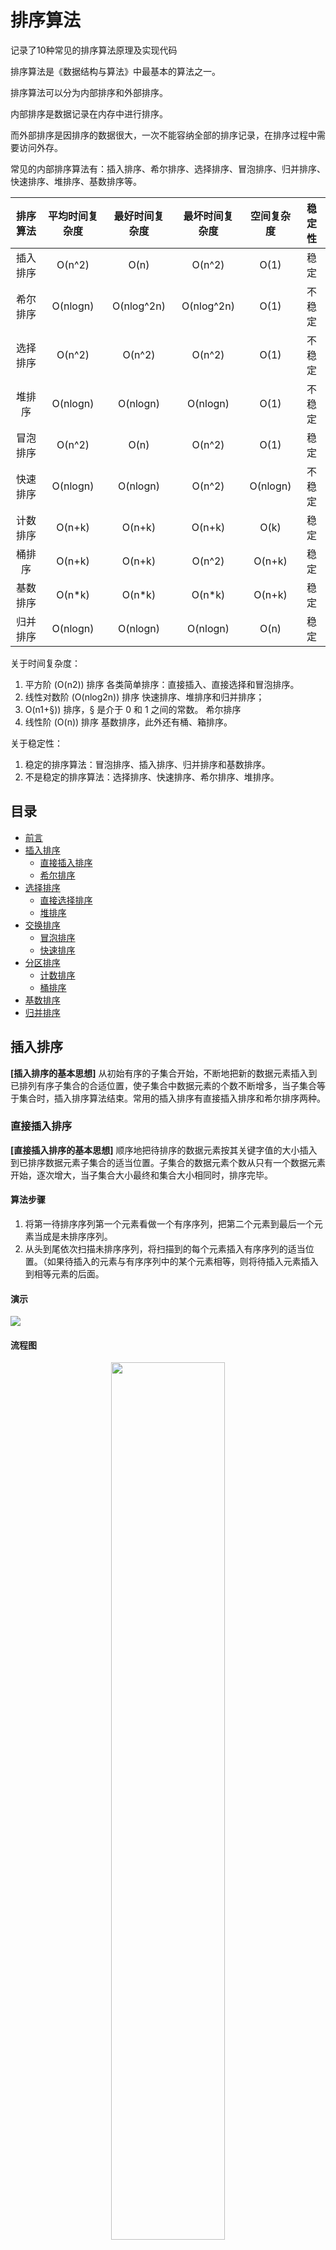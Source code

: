 # 排序算法

记录了10种常见的排序算法原理及实现代码

排序算法是《数据结构与算法》中最基本的算法之一。

排序算法可以分为内部排序和外部排序。

内部排序是数据记录在内存中进行排序。

而外部排序是因排序的数据很大，一次不能容纳全部的排序记录，在排序过程中需要访问外存。

常见的内部排序算法有：插入排序、希尔排序、选择排序、冒泡排序、归并排序、快速排序、堆排序、基数排序等。


| 排序算法 | 平均时间复杂度 | 最好时间复杂度 | 最坏时间复杂度 | 空间复杂度 | 稳定性 |
| :-----: | :---------: | :----------: | :--: | :--: | :--: |
| 插入排序 |    O(n^2)    |    O(n)     | O(n^2)   | O(1)   | 稳定   |
| 希尔排序 |   O(nlogn)   |  O(nlog^2n)   | O(nlog^2n)   | O(1)   | 不稳定   |
| 选择排序 |    O(n^2)    |   O(n^2)   | O(n^2)   | O(1)   | 不稳定   |
|  堆排序  |   O(nlogn)   |   O(nlogn)   | O(nlogn)   | O(1)   | 不稳定   |
| 冒泡排序 |    O(n^2)    |   O(n)   | O(n^2)   | O(1)   | 稳定   |
| 快速排序 |   O(nlogn)   |   O(nlogn)   | O(n^2)   | O(nlogn)   | 不稳定   |
| 计数排序 |    O(n+k)    |   O(n+k)   | O(n+k)   | O(k)   | 稳定   |
|  桶排序  |    O(n+k)    |   O(n+k)   | O(n^2)   | O(n+k)   | 稳定   |
| 基数排序 |    O(n*k)    |   O(n*k)   | O(n*k)   | O(n+k)   | 稳定   |
| 归并排序 |   O(nlogn)   |   O(nlogn)   | O(nlogn)   | O(n)   | 稳定   |

关于时间复杂度：
1. 平方阶 (O(n2)) 排序 各类简单排序：直接插入、直接选择和冒泡排序。
2. 线性对数阶 (O(nlog2n)) 排序 快速排序、堆排序和归并排序；
3. O(n1+§)) 排序，§ 是介于 0 和 1 之间的常数。 希尔排序
4. 线性阶 (O(n)) 排序 基数排序，此外还有桶、箱排序。

关于稳定性：
1. 稳定的排序算法：冒泡排序、插入排序、归并排序和基数排序。
2. 不是稳定的排序算法：选择排序、快速排序、希尔排序、堆排序。

## 目录

* [前言](#排序算法)
* [插入排序](#插入排序)
  * [直接插入排序](#直接插入排序)
  * [希尔排序](#希尔排序)
* [选择排序](#选择排序)
  * [直接选择排序](#直接选择排序)
  * [堆排序](#堆排序)
* [交换排序](#交换排序)
  * [冒泡排序](#冒泡排序)
  * [快速排序](#快速排序)
* [分区排序](#分区排序)
  * [计数排序](#计数排序)
  * [桶排序](#桶排序)
* [基数排序](#基数排序)
* [归并排序](#归并排序)

## 插入排序

**[插入排序的基本思想]** 从初始有序的子集合开始，不断地把新的数据元素插入到已排列有序子集合的合适位置，使子集合中数据元素的个数不断增多，当子集合等于集合时，插入排序算法结束。常用的插入排序有直接插入排序和希尔排序两种。

### 直接插入排序

**[直接插入排序的基本思想]** 顺序地把待排序的数据元素按其关键字值的大小插入到已排序数据元素子集合的适当位置。子集合的数据元素个数从只有一个数据元素开始，逐次增大，当子集合大小最终和集合大小相同时，排序完毕。

#### 算法步骤

1. 将第一待排序序列第一个元素看做一个有序序列，把第二个元素到最后一个元素当成是未排序序列。
2. 从头到尾依次扫描未排序序列，将扫描到的每个元素插入有序序列的适当位置。（如果待插入的元素与有序序列中的某个元素相等，则将待插入元素插入到相等元素的后面。

#### 演示

![](https://mmbiz.qpic.cn/mmbiz_gif/D67peceibeISNulOsMCRNoOggBD0rHrxUKiaEHs5rgtfLqnOicq1cYQm9C3UDWmdzKkc9tEaN31WXabiaCgm2ZbQ4w/640?wx_fmt=gif&tp=webp&wxfrom=5&wx_lazy=1)

#### 流程图

<div align=center>
<img src="../image/插入排序.svg" width="60%" height="60%" />
</div>

#### 代码实现

```python
def insertSort(arr):
    for i in range(len(arr)-1):
        temp = arr[i+1]
        j = i
        while j > -1 and temp < arr[j]:
            arr[j+1] = arr[j]
            j -= 1
        arr[j+1] = temp
    return arr
```


### 希尔排序

**[希尔排序的基本思想]**  把待排序的数据元素分成若千个小组，对同一小组内的数据元素用直接插入法排序;小组的个数逐次减少; 当完成了所有数据元素都在一个组内的排序后，排序过程结束。希尔排序又称作缩小增量排序。

希尔排序，也称递减增量排序算法，是插入排序的一种更高效的改进版本。但希尔排序是非稳定排序算法。

希尔排序是基于插入排序的以下两点性质而提出改进方法的：

1. 插入排序在对几乎已经排好序的数据操作时，效率高，即可以达到线性排序的效率；
2. 但插入排序一般来说是低效的，因为插入排序每次只能将数据移动一位；

#### 算法步骤

1. 选择一个增量序列 t1，t2，……，tk，其中 ti > tj, tk = 1；
2. 按增量序列个数 k，对序列进行 k 趟排序；
3. 每趟排序，根据对应的增量 ti，将待排序列分割成若干长度为 m 的子序列，分别对各子表进行直接插入排序。仅增量因子为 1 时，整个序列作为一个表来处理，表长度即为整个序列的长度。

#### 演示

![](https://mmbiz.qpic.cn/mmbiz_gif/D67peceibeIRjibmz7icUiciav9XibmONicSlEhg5HW5qwHfd2DqlDLCTBDAnTdRYibAjvic5caoRdwicGQGKlbCeibhJjosw/640?wx_fmt=gif&tp=webp&wxfrom=5&wx_lazy=1)

#### 流程图

<div align=center>
<img src="../image/希尔排序.svg" />
</div>

#### 代码实现

```python
def shellSort(arr):
    gap = 1
    while (gap < len(arr)/3):
        gap = gap * 3 + 1
        while gap > 0:
            for i in range(gap, len(arr)):
                temp = arr[i]
                j = i - gap
                while j >= 0 and arr[j] > temp:
                    arr[j+gap] = arr[j]
                    j -= gap
                arr[j+gap] = temp
            gap = int(gap/3)
        return arr
```

## 选择排序

**[选择排序的基本思想]** 每次从待排序的数据元素集合中选取关键字最小(或最大)的数据元素放到数据元素集合的最前面(或最后面)，数据元素集合不断缩小，当数据元素集合为空

### 直接选择排序

**[直接选择排序的基本思想]** 从待排序的数据元素集合中选取关键字最小的数据元素并将它与原始数据元素集合中的第1个数据元素交换位置；然后从不包括第2个位置上数据元素的集合中选取关键字最小的数据元素，并将它与原始数据元素集合中的第3个数据元素交换位置:如此重复，直到数据元素集合中只剩一个数据元素为止。

#### 算法步骤

1. 首先在未排序序列中找到最小（大）元素，存放到排序序列的起始位置
2. 再从剩余未排序元素中继续寻找最小（大）元素，然后放到已排序序列的末尾。
3. 重复第二步，直到所有元素均排序完毕。

#### 演示

![](https://mmbiz.qpic.cn/mmbiz_gif/D67peceibeISwc3aGibUlvZ0XqVnbWtBRiaB2dW1vA5SganRPChytYTFiaJL2PkXlL7XmhYmqIAzBHj0VvgJZs0vmA/640?wx_fmt=gif&tp=webp&wxfrom=5&wx_lazy=1)

#### 流程图

<div align=center>
<img src="../image/选择排序.svg" />
</div>

#### 代码实现

```python
def selectSort(arr):
    new_arr = []
    for i in range(len(arr)):
        temp = arr[0]
        smallest = 0
        for i in range(1, len(arr)):
            if arr[i] < temp:
                temp = arr[i]
                smallest = i
        new_arr.append(arr.pop(smallest))
    return new_arr
```

### 堆排序

在直接选择排序中，待排序的数据元素集合构成一个线性结构，要从有n个数据元素的线性结构中选择出一个最小的数据元素需要比较n-1次。如果能把待排序的数据元素集合构成一个完全二叉树结构，则每次选择出一个最大(或最小)的数据元素只需要比较完全二叉树的深度次，即1bn次，则排序算法的时间复杂度就是O(nlbn)。这就是堆排序的基本思想。

堆排序（Heapsort）是指利用堆这种数据结构所设计的一种排序算法。堆积是一个近似完全二叉树的结构，并同时满足堆积的性质：即子结点的键值或索引总是小于（或者大于）它的父节点。堆排序可以说是一种利用堆的概念来排序的选择排序。分为两种方法：

- 大顶堆：每个节点的值都大于或等于其子节点的值，在堆排序算法中用于升序排列；
- 小顶堆：每个节点的值都小于或等于其子节点的值，在堆排序算法中用于降序排列；

堆排序的平均时间复杂度为 Ο(nlogn)。

**[堆排序的基本思想]** 首先把有n个元素的数组a初始化创建为最大堆，然后循环执行如下过程直到数组为空为止:
1. 把堆顶a[0]元素(为最大元素)和当前最大堆的最后一个元素交换
2. 最大堆元素个数减1
3. 由于第①步后根结点不再满足最大堆的定义，因此调整根结点使之满足最大堆的定义

#### 算法步骤

1. 创建一个堆 H[0……n-1]；
2. 把堆首（最大值）和堆尾互换；
3. 把堆的尺寸缩小 1，并调用 shift_down(0)，目的是把新的数组顶端数据调整到相应位置；
4. 重复步骤 2，直到堆的尺寸为 1。

#### 演示

![](https://mmbiz.qpic.cn/mmbiz_gif/D67peceibeIQUzVXuw7AxIiahOVQ3ichb7wPLjktV2jye8ML7PY04pF2y7PiaNwXW7lTibJFqSXcLMEZbLyKf9DGKCA/640?wx_fmt=gif&tp=webp&wxfrom=5&wx_lazy=1)

#### 流程图

<div align=center>
<img src="../image/堆排序.svg" />
</div>

#### 代码实现

```python
# coding:utf-8

def buildMaxHeap(arr):
    # 遍历所有非叶节点
    for i in range(int(len(arr)/2), -1, -1):
        heapify(arr, i)

def heapify(arr, i):
    # 非叶结点arr[i]的左右结点下标
    left = 2*i + 1
    right = 2*i + 2
    largest = i
    # 如果子结点比该非叶结点大，则将二者换位
    if left < arrLen and arr[left] > arr[largest]:
        largest = left
    if right < arrLen and arr[right] > arr[largest]:
        largest = right

    if largest != i:
        swap(arr, i, largest)
        heapify(arr, largest)

def swap(arr, i, j):
    # 换位
    arr[i], arr[j] = arr[j], arr[i]

def heapSort(arr):
    # 全局变量，保存原数组的长度
    global arrLen
    arrLen = len(arr)
    buildMaxHeap(arr)
    for i in range(len(arr)-1, 0, -1):
        swap(arr, 0, i)
        arrLen -= 1 
        heapify(arr, 0)
    return arr
```

## 交换排序

利用交换数据元素的位置进行排序的方法称作**交换排序**。常用的交换排序方法有冒泡排序法和快速排序法。快速排序是一种分区交换排序方法。

### 冒泡排序

#### 算法步骤

1. 比较相邻的元素。如果第一个比第二个大，就交换他们两个。
2. 对每一对相邻元素作同样的工作，从开始第一对到结尾的最后一对。这步做完后，最后的元素会是最大的数。
3. 针对所有的元素重复以上的步骤，除了最后一个。
4. 持续每次对越来越少的元素重复上面的步骤，直到没有任何一对数字需要比较。

#### 演示

![](https://mmbiz.qpic.cn/mmbiz_gif/D67peceibeISwc3aGibUlvZ0XqVnbWtBRiaC1S2jpXRzXcZVn0aP6BYnkO2FJicNstxicHmf9wMIic5FV0I75ptv5jYA/640?wx_fmt=gif&tp=webp&wxfrom=5&wx_lazy=1)

#### 流程图

<div align=center>
<img src="../image/冒泡排序.svg" />
</div>

#### 代码实现

```python
# 冒泡排序
def bubbleSort(array):
    arr = array
    for i in range(1, len(arr)):
        flag = True
        for j in range(0, len(arr)-i):
            if arr[j] > arr[j+1]:
                tmp = arr[j]
                arr[j] = arr[j+1]
                arr[j+1] = tmp
                flag = False  
        if flag:
            break
    return arr
```

### 快速排序

快速排序是由东尼·霍尔所发展的一种排序算法。在平均状况下，排序 n 个项目要 Ο(nlogn) 次比较。在最坏状况下则需要 Ο(n2) 次比较，但这种状况并不常见。事实上，快速排序通常明显比其他 Ο(nlogn) 算法更快，因为它的内部循环（inner loop）可以在大部分的架构上很有效率地被实现出来。

快速排序使用分治法（Divide and conquer）策略来把一个串行（list）分为两个子串行（sub-lists）。

快速排序又是一种分而治之思想在排序算法上的典型应用。本质上来看，快速排序应该算是在冒泡排序基础上的递归分治法。

#### 算法步骤

1. 从数列中挑出一个元素，称为 “基准”（pivot）;
2. 重新排序数列，所有元素比基准值小的摆放在基准前面，所有元素比基准值大的摆在基准的后面（相同的数可以到任一边）。在这个分区退出之后，该基准就处于数列的中间位置。这个称为分区（partition）操作；
3. 递归地（recursive）把小于基准值元素的子数列和大于基准值元素的子数列排序；

递归的最底部情形，是数列的大小是零或一，也就是永远都已经被排序好了。虽然一直递归下去，但是这个算法总会退出，因为在每次的迭代（iteration）中，它至少会把一个元素摆到它最后的位置去

#### 演示

![](https://mmbiz.qpic.cn/mmbiz_gif/D67peceibeIQ6biaVtz2bXS4LZiamqzGVfSOic8QhZEJX0GE3ZxsCAko9gufhSOHYVsibgQh3hWwJI8kBkLByicmu3ibw/640?wx_fmt=gif&tp=webp&wxfrom=5&wx_lazy=1)

#### 流程图

<div align=center>
<img src="../image/快速排序.svg" />
</div>

#### 代码实现

```python
# 快速排序
def quicksort(array):
    if len(array) < 2:
        # 基线条件：为空或只包含一个元素的数组是“有序”的
        return array
    else:
        # 递归条件
        pivot = array[0]
        # 由所有小于基准线的元素组成的子数组
        less = [i for i in array[1:] if i <= pivot]
        # 由所有大于基准线的元素组成的子数组
        greater = [i for i in array[1:] if i > pivot]
        return quicksort(less) + [pivot] + quicksort(greater)
```

## 分区排序

### 计数排序

计数排序是一种非基于比较的排序算法，其空间复杂度和时间复杂度均为O(n+k)，其中k是整数的范围。基于比较的排序算法时间复杂度最小是O(nlogn)的。该算法于1954年由 Harold H. Seward 提出。

计数排序的核心在于将输入的数据值转化为键存储在额外开辟的数组空间中。作为一种线性时间复杂度的排序，计数排序要求输入的数据必须是有确定范围的整数。

#### 算法步骤

1. 花O(n)的时间扫描一下整个序列 A，获取最小值 min 和最大值 max
2. 开辟一块新的空间创建新的数组 B，长度为 ( max - min + 1)
3. 数组 B 中 index 的元素记录的值是 A 中某元素出现的次数
4. 最后输出目标整数序列，具体的逻辑是遍历数组 B，输出相应元素以及对应的个数

#### 演示

![](https://mmbiz.qpic.cn/mmbiz_gif/D67peceibeITkF8amtfjpFpcdcOgibSOParGUDopby0MkyLCicNU4WauSVe0ibpcDPusrBAYO0B0MIUQxYFq623zEw/640?wx_fmt=gif&tp=webp&wxfrom=5&wx_lazy=1)

#### 流程图

<div align=center>
<img src="../image/计数排序.svg" />
</div>

#### 代码实现

```python
# 计数排序
def countingSort(arr, maxValue):
    bucketLen = maxValue + 1
    bucket = [0] * bucketLen
    sortedIndex = 0
    arrLen = len(arr)
    for i in range(arrLen):
        if not bucket[arr[i]]:
            bucket[arr[i]] = 0
        bucket[arr[i]] += 1
    for j in range(bucketLen):
        while bucket[j] > 0:
            arr[sortedIndex] = j
            sortedIndex += 1
            bucket[j] -= 1
    return arr
```

### 桶排序

桶排序(Bucket sort)是一种基于计数的排序算法（计数排序可参考上节的内容），工作的原理是将数据分到有限数量的桶子里，然后每个桶再分别排序（有可能再使用别的排序算法或是以递回方式继续使用桶排序进行排序）

#### 算法步骤

1. 设置固定数量的空桶。
2. 把数据放到对应的桶中。
3. 对每个不为空的桶中数据进行排序。
4. 拼接不为空的桶中数据，得到结果。

#### 演示

![](https://mmbiz.qpic.cn/mmbiz_gif/D67peceibeISwc3aGibUlvZ0XqVnbWtBRia0umOurgFRv8ESYzcK6bXknufLgJGLaiaTrDTXUk09R6ia2DhbCPAJx0A/640?wx_fmt=gif&tp=webp&wxfrom=5&wx_lazy=1)

#### 流程图

<div align=center>
<img src="../image/桶排序.svg" />
</div>

#### 代码实现
```python
def bucketSort(array):
    n = len(array)
    # 1.创建n个空桶
    new_list = [[] for _ in range(n)]
    # 2.把arr[i] 插入到bucket[n*array[i]]
    for data in array:
        index = int(data * n)
        new_list[index].append(data)
    # 3.桶内排序
    for i in range(n):
        new_list[i].sort()
    # 4.产生新的排序后的列表
    index = 0
    for i in range(n):
        for j in range(len(new_list[i])):
            array[index] = new_list[i][j]
            index += 1
    return array
```

## 基数排序

基数排序 (Radix Sort) 是一种非比较型整数排序算法，其原理是将整数按位数切割成不同的数字，然后按每个位数分别比较。基数排序的发明可以追溯到 1887 年赫尔曼·何乐礼在打孔卡片制表机 (Tabulation Machine)上的贡献。

基数排序法会使用到桶 (Bucket)，顾名思义，通过将要比较的位（个位、十位、百位…），将要排序的元素分配至 0~9 个桶中，借以达到排序的作用，在某些时候，基数排序法的效率高于其它的比较性排序法。

#### 算法步骤

1. 将所有待比较数值（正整数）统一为同样的数位长度，数位较短的数前面补零
2. 从最低位开始，依次进行一次排序
3. 从最低位排序一直到最高位排序完成以后, 数列就变成一个有序序列

#### 演示

![](https://mmbiz.qpic.cn/mmbiz_gif/D67peceibeIRxSzm8QgeCjyuoZkKQTwmHCLZibj46Jc2eWhdXhTG48Mr9nU3j6qOIV0u0tLncNWdpddlWC1dsBtg/640?wx_fmt=gif&tp=webp&wxfrom=5&wx_lazy=1)

#### 流程图

<div align=center>
<img src="../image/基数排序.svg" />
</div>

#### 代码实现

```python
#! /usr/bin/env python
#coding=utf-8

#基于桶排序的基数排序
from random import randint

def RadixSort(list,d):    
    for k in xrange(d):#d轮排序
        s=[[] for i in xrange(10)]#因为每一位数字都是0~9，故建立10个桶
        '''对于数组中的元素，首先按照最低有效数字进行
           排序，然后由低位向高位进行。'''
        for i in list:
            '''对于3个元素的数组[977, 87, 960]，第一轮排序首先按照个位数字相同的
               放在一个桶s[7]=[977],s[7]=[977,87],s[0]=[960]
               执行后list=[960,977,87].第二轮按照十位数，s[6]=[960],s[7]=[977]
               s[8]=[87],执行后list=[960,977,87].第三轮按照百位，s[9]=[960]
               s[9]=[960,977],s[0]=87,执行后list=[87,960,977],结束。'''
            s[i/(10**k)%10].append(i) #977/10=97(小数舍去),87/100=0
        list=[j for i in s for j in i]
    return list

if __name__ == '__main__':
    a=[randint(1,999) for i in xrange(10)]#最多是三位数，因此d=3
    print a
    a=RadixSort(a,3)#将排好序的数组再赋给a!!!!
    print a
```

## 归并排序

归并排序（Merge sort）是建立在归并操作上的一种有效的排序算法。该算法是采用分治法（Divide and Conquer）的一个非常典型的应用。

作为一种典型的分而治之思想的算法应用，归并排序的实现由两种方法：

1. 自上而下的递归（所有递归的方法都可以用迭代重写，所以就有了第 2 种方法）；
2. 自下而上的迭代；

和选择排序一样，归并排序的性能不受输入数据的影响，但表现比选择排序好的多，因为始终都是 O(nlogn) 的时间复杂度。代价是需要额外的内存空间。

#### 算法步骤

1. 申请空间，使其大小为两个已经排序序列之和，该空间用来存放合并后的序列；
2. 设定两个指针，最初位置分别为两个已经排序序列的起始位置；
3. 比较两个指针所指向的元素，选择相对小的元素放入到合并空间，并移动指针到下一位置；
4. 重复步骤 3 直到某一指针达到序列尾；
5. 将另一序列剩下的所有元素直接复制到合并序列尾。

#### 演示

![](https://mmbiz.qpic.cn/mmbiz_gif/D67peceibeIRD6FDk2Cp6xIDFWRT2SQcsPz4Vfvja6WUCwTD5ZkUZexhlTxCEmQIowqEFfcTr7AGKV363GuvWGg/640?wx_fmt=gif&tp=webp&wxfrom=5&wx_lazy=1)

#### 流程图

<div align=center>
<img src="../image/归并排序.svg" />
</div>

#### 代码实现

```python
def mergeSort(arr):
    if len(arr) < 2:
        return arr
    middle = int(len(arr)/2)
    left, right = arr[0:middle], arr[middle:]
    return merge(mergeSort(left), mergeSort(right))

def merge(left, right):
    result = []
    while left and right:
        if left[0] <= right[0]:
            result.append(left.pop(0))
        else:
            result.append(right.pop(0))
    while left:
        result.append(left.pop(0))
    while right:
        result.append(right.pop(0))
    return result
```

